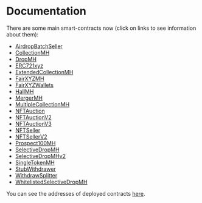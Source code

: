 # Documentation

There are some main smart-contracts now
(click on links to see information about them):
- [AirdropBatchSeller](./AirdropBatchSeller.md)
- [CollectionMH](./CollectionMH.md)
- [DropMH](./DropMH.md)
- [ERC721xyz](ERC721xyz.md)
- [ExtendedCollectionMH](ExtendedCollectionMH.md)
- [FairXYZMH](./FairXYZMH.md)
- [FairXYZWallets](./FairXYZWallets.md)
- [HallMH](./HallMH.md)
- [MergerMH](./MergerMH.md)
- [MultipleCollectionMH](./MultipleCollectionMH.md)
- [NFTAuction](./NFTAuction.md)
- [NFTAuctionV2](./NFTAuctionV2.md)
- [NFTAuctionV3](./NFTAuctionV3.md)
- [NFTSeller](./NFTSeller.md)
- [NFTSellerV2](./NFTSellerV2.md)
- [Prospect100MH](./Prospect100MH.md)
- [SelectiveDropMH](./SelectiveDropMH.md)
- [SelectiveDropMHv2](./SelectiveDropMHv2.md)
- [SingleTokenMH](./SingleTokenMH.md)
- [StubWithdrawer](./StubWithdrawer.md)
- [WithdrawSplitter](./WithdrawSplitter.md)
- [WhitelistedSelectiveDropMH](./WhitelistedSelectiveDropMH.md)

You can see the addresses of deployed contracts [here](./Addresses.md).
